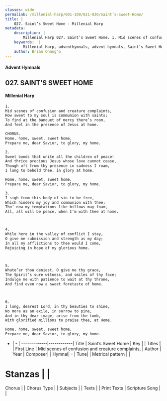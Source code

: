 ```yaml
---
classes: wide
permalink: /millenial-harp/001-100/021-030/Saint’s-Sweet-Home/
title: |
    027. Saint’s Sweet Home - Millenial Harp
metadata:
    description: |
        Millenial Harp 027. Saint’s Sweet Home. 1. Mid scenes of confusion and creature complaints, How sweet to my soul is communion with saints; To find at the banquet of mercy there’s room, And feel in the presence of Jesus at home.
    keywords:  |
        Millenial Harp, adventhymnals, advent hymnals, Saint’s Sweet Home, Mid scenes of confusion and creature complaints, . 
    author: Brian Onang'o
---
```

#### Advent Hymnals
## 027. SAINT’S SWEET HOME
####  Millenial Harp
```txt
1. 
Mid scenes of confusion and creature complaints, 
How sweet to my soul is communion with saints; 
To find at the banquet of mercy there’s room, 
And feel in the presence of Jesus at home.

CHORUS. 
Home, home, sweet, sweet home, 
Prepare me, dear Savior, to glory, my home.

2. 
Sweet bonds that unite all the children of peace! 
And thrice precious Jesus whose love cannot cease, 
Though oft from thy presence in sadness I roam, 
I long to behold thee, in glory at home.

Home, home, sweet, sweet home, 
Prepare me, dear Savior, to glory, my home.

3. 
I sigh from this body of sin to be free, 
Which hinders my joy and communion with thee; 
Tho’ now my temptations like billows may foam, 
All, all will be peace, when I’m with thee at home.



4. 
While here in the valley of conflict I stay, 
O give me submission and strength as my day; 
In all my afflictions to thee would I come, 
Rejoicing in hope of my glorious home.



5. 
Whate’er thou deniest, O give me thy grace, 
The Spirit’s sure witness, and smiles of thy face; 
Indulge me with patience to wait at thy throne, 
And find even now a sweet foretaste of home.



6. 
I long, dearest Lord, in thy beauties to shine, 
No more as an exile, in sorrow to pine, 
And in thy dear image, arise from the tomb, 
With glorified millions to praise thee, at Home.

Home, home, sweet, sweet home, 
Prepare me, dear Savior, to glory, my home.
```
- |   -  |
-------------|------------|
Title | Saint’s Sweet Home |
Key |  |
Titles |  |
First Line | Mid scenes of confusion and creature complaints,  |
Author | 
Year | 
Composer|  |
Hymnal|  - |
Tune|  |
Metrical pattern | |
# Stanzas |  |
Chorus |  |
Chorus Type |  |
Subjects |  |
Texts |  |
Print Texts | 
Scripture Song |  |
    
